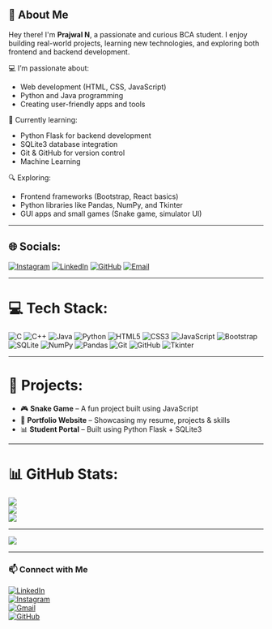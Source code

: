 ## 👋 About Me

Hey there! I'm **Prajwal N**, a passionate and curious BCA student. I enjoy building real-world projects, learning new technologies, and exploring both frontend and backend development.

💻 I’m passionate about:
- Web development (HTML, CSS, JavaScript)
- Python and Java programming
- Creating user-friendly apps and tools

🌱 Currently learning:
- Python Flask for backend development
- SQLite3 database integration
- Git & GitHub for version control
- Machine Learning

🔍 Exploring:
- Frontend frameworks (Bootstrap, React basics)
- Python libraries like Pandas, NumPy, and Tkinter
- GUI apps and small games (Snake game, simulator UI)

---

## 🌐 Socials:
[![Instagram](https://img.shields.io/badge/Instagram-%23E4405F.svg?logo=Instagram&logoColor=white)](https://www.instagram.com/_._ite_me_prajju.__) 
[![LinkedIn](https://img.shields.io/badge/LinkedIn-%230077B5.svg?logo=linkedin&logoColor=white)](https://www.linkedin.com/in/prajwal-n9741) 
[![GitHub](https://img.shields.io/badge/github-%23121011.svg?style=flat&logo=github&logoColor=white)](https://github.com/PrajwalN9741) 
[![Email](https://img.shields.io/badge/Email-D14836?logo=gmail&logoColor=white)](mailto:prajwalrajn9@gmail.com)

---

# 💻 Tech Stack:
![C](https://img.shields.io/badge/c-%2300599C.svg?style=flat&logo=c&logoColor=white) 
![C++](https://img.shields.io/badge/c++-%2300599C.svg?style=flat&logo=c%2B%2B&logoColor=white) 
![Java](https://img.shields.io/badge/java-%23ED8B00.svg?style=flat&logo=java&logoColor=white) 
![Python](https://img.shields.io/badge/python-3670A0?style=flat&logo=python&logoColor=ffdd54) 
![HTML5](https://img.shields.io/badge/html5-%23E34F26.svg?style=flat&logo=html5&logoColor=white) 
![CSS3](https://img.shields.io/badge/css3-%231572B6.svg?style=flat&logo=css3&logoColor=white) 
![JavaScript](https://img.shields.io/badge/javascript-%23F7DF1E.svg?style=flat&logo=javascript&logoColor=black) 
![Bootstrap](https://img.shields.io/badge/bootstrap-%23563D7C.svg?style=flat&logo=bootstrap&logoColor=white)  
![SQLite](https://img.shields.io/badge/sqlite-%2307405e.svg?style=flat&logo=sqlite&logoColor=white) 
![NumPy](https://img.shields.io/badge/numpy-%23013243.svg?style=flat&logo=numpy&logoColor=white) 
![Pandas](https://img.shields.io/badge/pandas-%23150458.svg?style=flat&logo=pandas&logoColor=white) 
![Git](https://img.shields.io/badge/git-%23F05033.svg?style=flat&logo=git&logoColor=white) 
![GitHub](https://img.shields.io/badge/github-%23121011.svg?style=flat&logo=github&logoColor=white) 
![Tkinter](https://img.shields.io/badge/tkinter-%23000000.svg?style=flat&logo=python&logoColor=white)

---

# 🚀 Projects:
- 🎮 **Snake Game** – A fun project built using JavaScript
- 💼 **Portfolio Website** – Showcasing my resume, projects & skills
- 📊 **Student Portal** – Built using Python Flask + SQLite3

---

# 📊 GitHub Stats:
![](https://github-readme-stats.vercel.app/api?username=PrajwalN9741&theme=blueberry&hide_border=false&include_all_commits=true&count_private=true)<br/>
![](https://github-readme-streak-stats.herokuapp.com/?user=PrajwalN9741&theme=blueberry&hide_border=false)<br/>
![](https://github-readme-stats.vercel.app/api/top-langs/?username=PrajwalN9741&theme=blueberry&hide_border=false&layout=compact)

---

[![](https://visitcount.itsvg.in/api?id=PrajwalN9741&icon=0&color=0)](https://visitcount.itsvg.in)

---

### 📫 Connect with Me

[![LinkedIn](https://img.shields.io/badge/LinkedIn-blue?logo=linkedin&style=for-the-badge)](https://www.linkedin.com/in/prajwal-n9741)  
[![Instagram](https://img.shields.io/badge/Instagram-E4405F?logo=instagram&logoColor=white&style=for-the-badge)](https://www.instagram.com/_._ite_me_prajju.__)  
[![Gmail](https://img.shields.io/badge/Gmail-D14836?logo=gmail&logoColor=white&style=for-the-badge)](mailto:prajwalrajn9@gmail.com)  
[![GitHub](https://img.shields.io/badge/GitHub-100000?logo=github&logoColor=white&style=for-the-badge)](https://github.com/PrajwalN9741)
